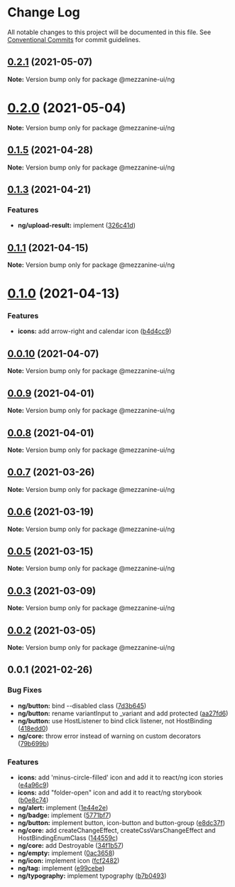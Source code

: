 # Change Log

All notable changes to this project will be documented in this file.
See [Conventional Commits](https://conventionalcommits.org) for commit guidelines.

## [0.2.1](https://github.com/Mezzanine-UI/mezzanine/compare/@mezzanine-ui/ng@0.2.0...@mezzanine-ui/ng@0.2.1) (2021-05-07)

**Note:** Version bump only for package @mezzanine-ui/ng

# [0.2.0](https://github.com/Mezzanine-UI/mezzanine/compare/@mezzanine-ui/ng@0.1.5...@mezzanine-ui/ng@0.2.0) (2021-05-04)

**Note:** Version bump only for package @mezzanine-ui/ng

## [0.1.5](https://github.com/Mezzanine-UI/mezzanine/compare/@mezzanine-ui/ng@0.1.3...@mezzanine-ui/ng@0.1.5) (2021-04-28)

**Note:** Version bump only for package @mezzanine-ui/ng

## [0.1.3](https://github.com/Mezzanine-UI/mezzanine/compare/@mezzanine-ui/ng@0.1.1...@mezzanine-ui/ng@0.1.3) (2021-04-21)

### Features

- **ng/upload-result:** implement ([326c41d](https://github.com/Mezzanine-UI/mezzanine/commit/326c41d4fbd9b11333a3ab957c18923b708aa0ca))

## [0.1.1](https://github.com/Mezzanine-UI/mezzanine/compare/@mezzanine-ui/ng@0.1.0...@mezzanine-ui/ng@0.1.1) (2021-04-15)

**Note:** Version bump only for package @mezzanine-ui/ng

# [0.1.0](https://github.com/Mezzanine-UI/mezzanine/compare/@mezzanine-ui/ng@0.0.10...@mezzanine-ui/ng@0.1.0) (2021-04-13)

### Features

- **icons:** add arrow-right and calendar icon ([b4d4cc9](https://github.com/Mezzanine-UI/mezzanine/commit/b4d4cc9ec68ba97b5b3439447588ce3f5ab425bf))

## [0.0.10](https://github.com/Mezzanine-UI/mezzanine/compare/@mezzanine-ui/ng@0.0.9...@mezzanine-ui/ng@0.0.10) (2021-04-07)

**Note:** Version bump only for package @mezzanine-ui/ng

## [0.0.9](https://github.com/Mezzanine-UI/mezzanine/compare/@mezzanine-ui/ng@0.0.8...@mezzanine-ui/ng@0.0.9) (2021-04-01)

**Note:** Version bump only for package @mezzanine-ui/ng

## [0.0.8](https://github.com/Mezzanine-UI/mezzanine/compare/@mezzanine-ui/ng@0.0.7...@mezzanine-ui/ng@0.0.8) (2021-04-01)

**Note:** Version bump only for package @mezzanine-ui/ng

## [0.0.7](https://github.com/Mezzanine-UI/mezzanine/compare/@mezzanine-ui/ng@0.0.6...@mezzanine-ui/ng@0.0.7) (2021-03-26)

**Note:** Version bump only for package @mezzanine-ui/ng

## [0.0.6](https://github.com/Mezzanine-UI/mezzanine/compare/@mezzanine-ui/ng@0.0.5...@mezzanine-ui/ng@0.0.6) (2021-03-19)

**Note:** Version bump only for package @mezzanine-ui/ng

## [0.0.5](https://github.com/Mezzanine-UI/mezzanine/compare/@mezzanine-ui/ng@0.0.3...@mezzanine-ui/ng@0.0.5) (2021-03-15)

**Note:** Version bump only for package @mezzanine-ui/ng

## [0.0.3](https://github.com/Mezzanine-UI/mezzanine/compare/@mezzanine-ui/ng@0.0.2...@mezzanine-ui/ng@0.0.3) (2021-03-09)

**Note:** Version bump only for package @mezzanine-ui/ng

## [0.0.2](https://github.com/Mezzanine-UI/mezzanine/compare/@mezzanine-ui/ng@0.0.1...@mezzanine-ui/ng@0.0.2) (2021-03-05)

**Note:** Version bump only for package @mezzanine-ui/ng

## 0.0.1 (2021-02-26)

### Bug Fixes

- **ng/button:** bind --disabled class ([7d3b645](https://github.com/Mezzanine-UI/mezzanine/commit/7d3b6453823c215839c4edbead695cf98c0d17d6))
- **ng/button:** rename variantInput to \_variant and add protected ([aa27fd6](https://github.com/Mezzanine-UI/mezzanine/commit/aa27fd667c1b0d61d35b0d21849c7c5d73dc7db0))
- **ng/button:** use HostListener to bind click listener, not HostBinding ([418edd0](https://github.com/Mezzanine-UI/mezzanine/commit/418edd0741047e83bea5f3b2f3075ef492fbca50))
- **ng/core:** throw error instead of warning on custom decorators ([79b699b](https://github.com/Mezzanine-UI/mezzanine/commit/79b699b94fa4fd7f7d2b5c40aa325207e8e8358f))

### Features

- **icons:** add 'minus-circle-filled' icon and add it to react/ng icon stories ([e4a96c9](https://github.com/Mezzanine-UI/mezzanine/commit/e4a96c98c38f4bf7fe2272fc6e1358b22113e552))
- **icons:** add "folder-open" icon and add it to react/ng storybook ([b0e8c74](https://github.com/Mezzanine-UI/mezzanine/commit/b0e8c74e0c0253639169f730deffb938789a5cbe))
- **ng/alert:** implement ([1e44e2e](https://github.com/Mezzanine-UI/mezzanine/commit/1e44e2edfb5b6f4e01a9ea8878ecb7f6dfe6f200))
- **ng/badge:** implement ([5771bf7](https://github.com/Mezzanine-UI/mezzanine/commit/5771bf74bad290930e7121ce61c6222a0a5e8255))
- **ng/button:** implement button, icon-button and button-group ([e8dc37f](https://github.com/Mezzanine-UI/mezzanine/commit/e8dc37f702626b4b78fd012beb925efcde89cdfc))
- **ng/core:** add createChangeEffect, createCssVarsChangeEffect and HostBindingEnumClass ([144559c](https://github.com/Mezzanine-UI/mezzanine/commit/144559cb5be5f7a54c1b2d18eecace627dcbdc62))
- **ng/core:** add Destroyable ([34f1b57](https://github.com/Mezzanine-UI/mezzanine/commit/34f1b5725828e5cbe7b72ab963904e421a516201))
- **ng/empty:** implement ([0ac3658](https://github.com/Mezzanine-UI/mezzanine/commit/0ac365819265061c6177ecdbb17c2d2a1757f2db))
- **ng/icon:** implement icon ([fcf2482](https://github.com/Mezzanine-UI/mezzanine/commit/fcf248253a7b405451ff5e8a5febbce3b474fb70))
- **ng/tag:** implement ([e99cebe](https://github.com/Mezzanine-UI/mezzanine/commit/e99cebed31e98e3e1de5610088ecd387d30fb086))
- **ng/typography:** implement typography ([b7b0493](https://github.com/Mezzanine-UI/mezzanine/commit/b7b049399324951b154f691b10141d9fdbb25a19))
